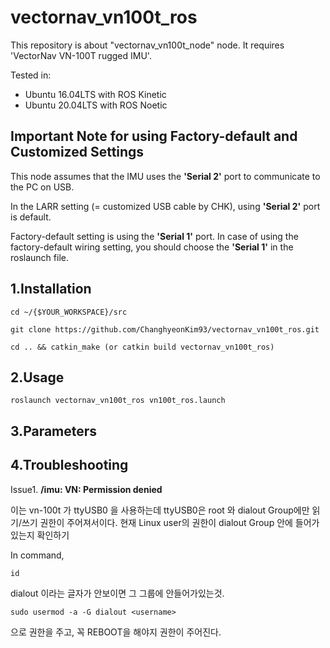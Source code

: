 # vectornav_vn100t_ros
This repository is about "vectornav_vn100t_node" node.
It requires 'VectorNav VN-100T rugged IMU'.

Tested in:

* Ubuntu 16.04LTS with ROS Kinetic
* Ubuntu 20.04LTS with ROS Noetic

Important Note for using Factory-default and Customized Settings
------
   This node assumes that the IMU uses the **'Serial 2'** port to communicate to the PC on USB.
   
   In the LARR setting (= customized USB cable by CHK), using **'Serial 2'** port is default.
   
   Factory-default setting is using the **'Serial 1'** port. In case of using the factory-default wiring setting, you should choose the **'Serial 1'** in the roslaunch file.

1.Installation
------
    cd ~/{$YOUR_WORKSPACE}/src

    git clone https://github.com/ChanghyeonKim93/vectornav_vn100t_ros.git

    cd .. && catkin_make (or catkin build vectornav_vn100t_ros)
   

2.Usage
------
    roslaunch vectornav_vn100t_ros vn100t_ros.launch 
    
3.Parameters
-----


4.Troubleshooting
------
Issue1. **/imu: VN: Permission denied**

이는 vn-100t 가 ttyUSB0 을 사용하는데 ttyUSB0은 root 와 dialout Group에만 읽기/쓰기 권한이 주어져서이다. 
현재 Linux user의 권한이 dialout Group 안에 들어가있는지 확인하기 

In command,

    id

dialout 이라는 글자가 안보이면 그 그룹에 안들어가있는것.

    sudo usermod -a -G dialout <username> 

으로 권한을 주고, 꼭 REBOOT을 해야지 권한이 주어진다.



